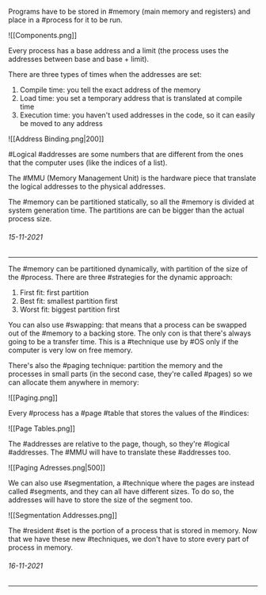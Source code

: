 Programs have to be stored in #memory (main memory and registers) and place in a #process for it to be run.

![[Components.png]]

Every process has a base address and a limit (the process uses the addresses between base and base + limit).

There are three types of times when the addresses are set:
1) Compile time: you tell the exact address of the memory
2) Load time: you set a temporary address that is translated at compile time
3) Execution time: you haven't used addresses in the code, so it can easily be moved to any address

![[Address Binding.png|200]]

#Logical #addresses are some numbers that are different from the ones that the computer uses (like the indices of a list).

The #MMU (Memory Management Unit) is the hardware piece that translate the logical addresses to the physical addresses.

The #memory can be partitioned statically, so all the #memory is divided at system generation time. The partitions are can be bigger than the actual process size.

###### 15-11-2021

---

The #memory can be partitioned dynamically, with partition of the size of the #process. 
There are three #strategies for the dynamic approach:

1) First fit: first partition
2) Best fit: smallest partition first
3) Worst fit: biggest partition first

You can also use #swapping: that means that a process can be swapped out of the #memory to a backing store. The only con is that there's always going to be a transfer time. This is a #technique use by #OS only if the computer is very low on free memory.

There's also the #paging technique: partition the memory and the processes in small parts (in the second case, they're called #pages) so we can allocate them anywhere in memory:

![[Paging.png]]

Every #process has a #page #table that stores the values of the #indices:

![[Page Tables.png]]

The #addresses are relative to the page, though, so they're #logical #addresses. The #MMU will have to translate these #addresses too.

![[Paging Adresses.png|500]]

We can also use #segmentation, a #technique where the pages are instead called #segments, and they can all have different sizes. To do so, the addresses will have to store the size of the segment too.

![[Segmentation Addresses.png]]

The #resident #set is the portion of a process that is stored in memory. Now that we have these new #techniques, we don't have to store every part of process in memory.

###### 16-11-2021

---